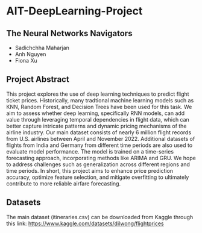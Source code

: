 # AIT-DeepLearning-Project

## The Neural Networks Navigators
- Sadichchha Maharjan
- Anh Nguyen
- Fiona Xu

## Project Abstract
This project explores the use of deep learning techniques to predict flight ticket prices. Historically, many tradtional machine learning models such as KNN, Random Forest, and Decision Trees have been used for this task. We aim to assess whether deep learning, specifically RNN models, can add value through leveraging temporal dependencies in flight data, which can better capture intricate patterns and dynamic pricing mechanisms of the airline industry. Our main dataset consists of nearly 6 million flight records from U.S. airlines between April and November 2022. Additional datasets of flights from India and Germany from different time periods are also used to evaluate model performance. The model is trained on a time-series forecasting approach, incorporating methods like ARIMA and GRU. We hope to address challenges such as generalization across different regions and time periods. In short, this project aims to enhance price prediction accuracy, optimize feature selection, and mitigate overfitting to ultimately contribute to more reliable airfare forecasting.

## Datasets
The main dataset (itineraries.csv) can be downloaded from Kaggle through this link: https://www.kaggle.com/datasets/dilwong/flightprices
